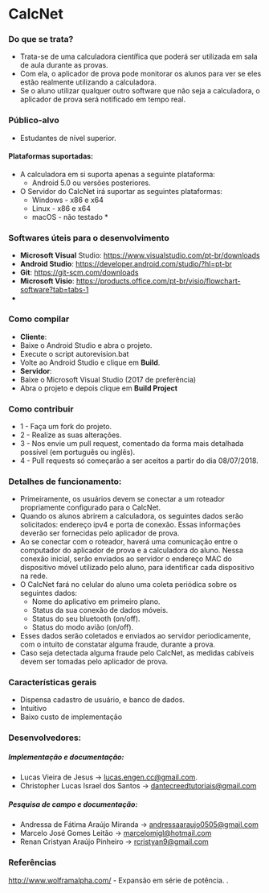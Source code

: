 # CalcNet

### Do que se trata?
* Trata-se de uma calculadora científica que poderá ser utilizada em sala de aula durante as provas.
* Com ela, o aplicador de prova pode monitorar os alunos para ver se eles estão realmente utilizando a calculadora.
* Se o aluno utilizar qualquer outro software que não seja a calculadora, o aplicador de prova será notificado em tempo real.

### Público-alvo
* Estudantes de nível superior.

#### Plataformas suportadas:
* A calculadora em si suporta apenas a seguinte plataforma:
  * Android 5.0 ou versões posteriores.
* O Servidor do CalcNet irá suportar as seguintes plataformas:
  * Windows - x86 e x64
  * Linux - x86 e x64
  * macOS - não testado *

### Softwares úteis para o desenvolvimento
* **Microsoft Visual** Studio: https://www.visualstudio.com/pt-br/downloads
* **Android Studio**: https://developer.android.com/studio/?hl=pt-br
* **Git**: https://git-scm.com/downloads
* **Microsoft Visio**: https://products.office.com/pt-br/visio/flowchart-software?tab=tabs-1
* 
### Como compilar
* **Cliente**: 
 * Baixe o Android Studio e abra o projeto.
 * Execute o script autorevision.bat
 * Volte ao Android Studio e clique em **Build**.
* **Servidor**:
 * Baixe o Microsoft Visual Studio (2017 de preferência)
 * Abra o projeto e depois clique em **Build Project**

### Como contribuir
* 1 - Faça um fork do projeto.
* 2 - Realize as suas alterações.
* 3 - Nos envie um pull request, comentado da forma mais detalhada possível (em português ou inglês).
* 4 - Pull requests só começarão a ser aceitos a partir do dia 08/07/2018.

### Detalhes de funcionamento:
* Primeiramente, os usuários devem se conectar a um roteador propriamente configurado para o CalcNet.
* Quando os alunos abrirem a calculadora, os seguintes dados serão solicitados: endereço ipv4 e porta de conexão. Essas informações deverão ser fornecidas pelo aplicador de prova.
* Ao se conectar com o roteador, haverá uma comunicação entre o computador do aplicador de prova e a calculadora do aluno. Nessa conexão inicial, serão enviados ao servidor o endereço MAC do dispositivo móvel utilizado pelo aluno, para identificar cada dispositivo na rede.
* O CalcNet fará no celular do aluno uma coleta periódica sobre os seguintes dados:
  * Nome do aplicativo em primeiro plano.
  * Status da sua conexão de dados móveis.
  * Status do seu bluetooth (on/off).
  * Status do modo avião (on/off).
* Esses dados serão coletados e enviados ao servidor periodicamente, com o intuito de constatar alguma fraude, durante a prova.
* Caso seja detectada alguma fraude pelo CalcNet, as medidas cabíveis devem ser tomadas pelo aplicador de prova.


### Características gerais
* Dispensa cadastro de usuário, e banco de dados.
* Intuitivo
* Baixo custo de implementação

### Desenvolvedores:

##### Implementação e documentação:
* Lucas Vieira de Jesus -> <lucas.engen.cc@gmail.com>.
* Christopher Lucas Israel dos Santos -> <dantecreedtutoriais@gmail.com>
##### Pesquisa de campo e documentação:
* Andressa de Fátima Araújo Miranda -> <andressaaraujo0505@gmail.com>
* Marcelo José Gomes Leitão -> <marcelomjgl@hotmail.com>
* Renan Cristyan Araújo Pinheiro -> <rcristyan9@gmail.com>

### Referências
<http://www.wolframalpha.com/> - Expansão em série de potência.
.